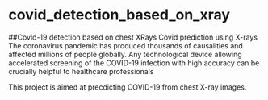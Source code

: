# covid_detection_based_on_xray
##Covid-19 detection based on chest XRays
Covid prediction using X-rays The coronavirus pandemic has produced thousands of causalities and affected millions of people globally. Any technological device allowing accelerated screening of the COVID-19 infection with high accuracy can be crucially helpful to healthcare professionals

This project is aimed at precdicting COVID-19 from chest X-ray images.
